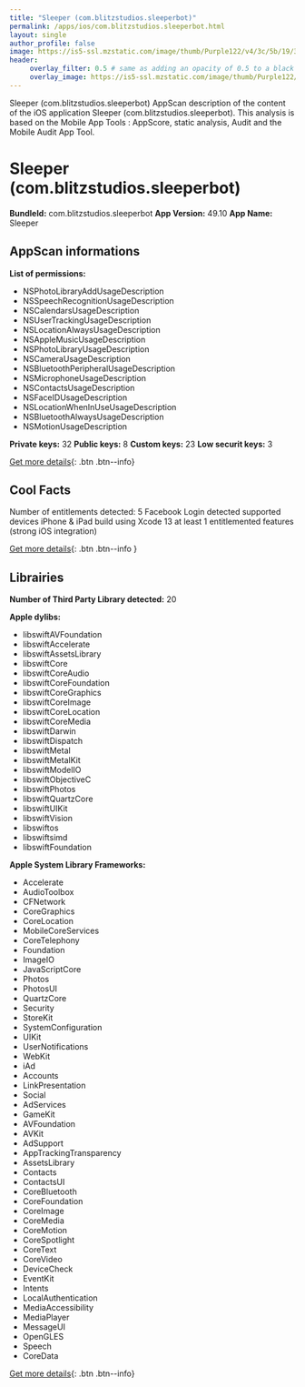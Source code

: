 ```yaml
---
title: "Sleeper (com.blitzstudios.sleeperbot)"
permalink: /apps/ios/com.blitzstudios.sleeperbot.html
layout: single
author_profile: false
image: https://is5-ssl.mzstatic.com/image/thumb/Purple122/v4/3c/5b/19/3c5b19b3-70e4-97b2-f14e-797237bba99b/AppIcon-0-0-1x_U007emarketing-0-0-0-9-0-0-sRGB-0-0-0-GLES2_U002c0-512MB-85-220-0-0.png/512x512bb.jpg
header: 
     overlay_filter: 0.5 # same as adding an opacity of 0.5 to a black background
     overlay_image: https://is5-ssl.mzstatic.com/image/thumb/Purple122/v4/3c/5b/19/3c5b19b3-70e4-97b2-f14e-797237bba99b/AppIcon-0-0-1x_U007emarketing-0-0-0-9-0-0-sRGB-0-0-0-GLES2_U002c0-512MB-85-220-0-0.png/512x512bb.jpg
---
```

Sleeper (com.blitzstudios.sleeperbot) AppScan description of the content of the iOS application Sleeper (com.blitzstudios.sleeperbot). This analysis is based on the Mobile App Tools : AppScore, static analysis, Audit and the Mobile Audit App Tool.

# Sleeper (com.blitzstudios.sleeperbot)

**BundleId:** com.blitzstudios.sleeperbot
**App Version:** 49.10
**App Name:** Sleeper


## AppScan informations 

**List of permissions:** 
- NSPhotoLibraryAddUsageDescription
- NSSpeechRecognitionUsageDescription
- NSCalendarsUsageDescription
- NSUserTrackingUsageDescription
- NSLocationAlwaysUsageDescription
- NSAppleMusicUsageDescription
- NSPhotoLibraryUsageDescription
- NSCameraUsageDescription
- NSBluetoothPeripheralUsageDescription
- NSMicrophoneUsageDescription
- NSContactsUsageDescription
- NSFaceIDUsageDescription
- NSLocationWhenInUseUsageDescription
- NSBluetoothAlwaysUsageDescription
- NSMotionUsageDescription
  
  
**Private keys:** 32
**Public keys:** 8
**Custom keys:** 23
**Low securit keys:** 3
  
[Get more details](/pricing.html){: .btn .btn--info}

## Cool Facts

Number of entitlements detected: 5
Facebook Login detected
supported devices iPhone & iPad
build using Xcode 13
at least 1 entitlemented features (strong iOS integration)
  
[Get more details](/pricing.html){: .btn .btn--info }

## Librairies 
**Number of Third Party Library detected:** 20


**Apple dylibs:**
- libswiftAVFoundation
- libswiftAccelerate
- libswiftAssetsLibrary
- libswiftCore
- libswiftCoreAudio
- libswiftCoreFoundation
- libswiftCoreGraphics
- libswiftCoreImage
- libswiftCoreLocation
- libswiftCoreMedia
- libswiftDarwin
- libswiftDispatch
- libswiftMetal
- libswiftMetalKit
- libswiftModelIO
- libswiftObjectiveC
- libswiftPhotos
- libswiftQuartzCore
- libswiftUIKit
- libswiftVision
- libswiftos
- libswiftsimd
- libswiftFoundation


**Apple System Library Frameworks:**
- Accelerate
- AudioToolbox
- CFNetwork
- CoreGraphics
- CoreLocation
- MobileCoreServices
- CoreTelephony
- Foundation
- ImageIO
- JavaScriptCore
- Photos
- PhotosUI
- QuartzCore
- Security
- StoreKit
- SystemConfiguration
- UIKit
- UserNotifications
- WebKit
- iAd
- Accounts
- LinkPresentation
- Social
- AdServices
- GameKit
- AVFoundation
- AVKit
- AdSupport
- AppTrackingTransparency
- AssetsLibrary
- Contacts
- ContactsUI
- CoreBluetooth
- CoreFoundation
- CoreImage
- CoreMedia
- CoreMotion
- CoreSpotlight
- CoreText
- CoreVideo
- DeviceCheck
- EventKit
- Intents
- LocalAuthentication
- MediaAccessibility
- MediaPlayer
- MessageUI
- OpenGLES
- Speech
- CoreData


  
[Get more details](/pricing.html){: .btn .btn--info}

